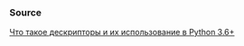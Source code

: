 

### Source

[Что такое дескрипторы и их использование в Python 3.6+](https://webdevblog.ru/chto-takoe-deskriptory-i-ih-ispolzovanie-v-python-3-6/)
